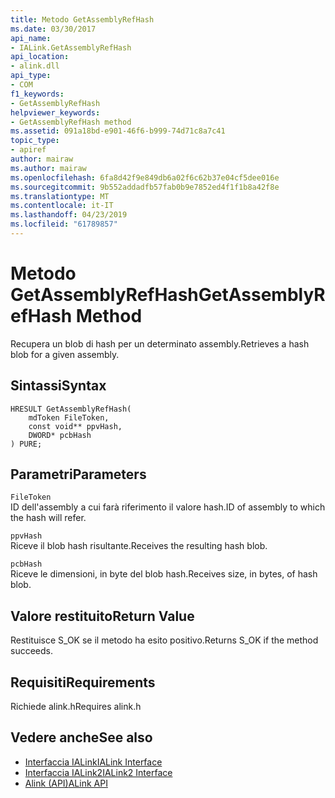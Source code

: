 ```yaml
---
title: Metodo GetAssemblyRefHash
ms.date: 03/30/2017
api_name:
- IALink.GetAssemblyRefHash
api_location:
- alink.dll
api_type:
- COM
f1_keywords:
- GetAssemblyRefHash
helpviewer_keywords:
- GetAssemblyRefHash method
ms.assetid: 091a18bd-e901-46f6-b999-74d71c8a7c41
topic_type:
- apiref
author: mairaw
ms.author: mairaw
ms.openlocfilehash: 6fa8d42f9e849db6a02f6c62b37e04cf5dee016e
ms.sourcegitcommit: 9b552addadfb57fab0b9e7852ed4f1f1b8a42f8e
ms.translationtype: MT
ms.contentlocale: it-IT
ms.lasthandoff: 04/23/2019
ms.locfileid: "61789857"
---
```

# <a name="getassemblyrefhash-method"></a><span data-ttu-id="a224b-102">Metodo GetAssemblyRefHash</span><span class="sxs-lookup"><span data-stu-id="a224b-102">GetAssemblyRefHash Method</span></span>
<span data-ttu-id="a224b-103">Recupera un blob di hash per un determinato assembly.</span><span class="sxs-lookup"><span data-stu-id="a224b-103">Retrieves a hash blob for a given assembly.</span></span>  
  
## <a name="syntax"></a><span data-ttu-id="a224b-104">Sintassi</span><span class="sxs-lookup"><span data-stu-id="a224b-104">Syntax</span></span>  
  
```  
HRESULT GetAssemblyRefHash(  
    mdToken FileToken,  
    const void** ppvHash,  
    DWORD* pcbHash  
) PURE;  
```  
  
## <a name="parameters"></a><span data-ttu-id="a224b-105">Parametri</span><span class="sxs-lookup"><span data-stu-id="a224b-105">Parameters</span></span>  
 `FileToken`  
 <span data-ttu-id="a224b-106">ID dell'assembly a cui farà riferimento il valore hash.</span><span class="sxs-lookup"><span data-stu-id="a224b-106">ID of assembly to which the hash will refer.</span></span>  
  
 `ppvHash`  
 <span data-ttu-id="a224b-107">Riceve il blob hash risultante.</span><span class="sxs-lookup"><span data-stu-id="a224b-107">Receives the resulting hash blob.</span></span>  
  
 `pcbHash`  
 <span data-ttu-id="a224b-108">Riceve le dimensioni, in byte del blob hash.</span><span class="sxs-lookup"><span data-stu-id="a224b-108">Receives size, in bytes, of hash blob.</span></span>  
  
## <a name="return-value"></a><span data-ttu-id="a224b-109">Valore restituito</span><span class="sxs-lookup"><span data-stu-id="a224b-109">Return Value</span></span>  
 <span data-ttu-id="a224b-110">Restituisce S_OK se il metodo ha esito positivo.</span><span class="sxs-lookup"><span data-stu-id="a224b-110">Returns S_OK if the method succeeds.</span></span>  
  
## <a name="requirements"></a><span data-ttu-id="a224b-111">Requisiti</span><span class="sxs-lookup"><span data-stu-id="a224b-111">Requirements</span></span>  
 <span data-ttu-id="a224b-112">Richiede alink.h</span><span class="sxs-lookup"><span data-stu-id="a224b-112">Requires alink.h</span></span>  
  
## <a name="see-also"></a><span data-ttu-id="a224b-113">Vedere anche</span><span class="sxs-lookup"><span data-stu-id="a224b-113">See also</span></span>

- [<span data-ttu-id="a224b-114">Interfaccia IALink</span><span class="sxs-lookup"><span data-stu-id="a224b-114">IALink Interface</span></span>](../../../../docs/framework/unmanaged-api/alink/ialink-interface.md)
- [<span data-ttu-id="a224b-115">Interfaccia IALink2</span><span class="sxs-lookup"><span data-stu-id="a224b-115">IALink2 Interface</span></span>](../../../../docs/framework/unmanaged-api/alink/ialink2-interface.md)
- [<span data-ttu-id="a224b-116">Alink (API)</span><span class="sxs-lookup"><span data-stu-id="a224b-116">ALink API</span></span>](../../../../docs/framework/unmanaged-api/alink/index.md)
